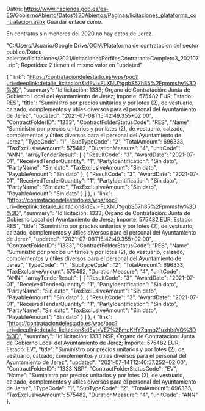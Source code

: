 Datos:
https://www.hacienda.gob.es/es-ES/GobiernoAbierto/Datos%20Abiertos/Paginas/licitaciones_plataforma_contratacion.aspx
Guardar enlace como.

En contratos sin menores del 2020 no hay datos de Jerez.

"C:/Users/Usuario/Google Drive/OCM/Plataforma de contratacion del sector publico/Datos abiertos/licitaciones/2021/licitacionesPerfilesContratanteCompleto3_202107.zip";
Repetidas:
2 tienen el mismo valor en "updated"

 {
        "link": "https://contrataciondelestado.es/wps/poc?uri=deeplink:detalle_licitacion&idEvl=FLXNUYgqbS57h85%2Fpmmsfw%3D%3D",
        "summary": "Id licitación: 1333; Órgano de Contratación: Junta de Gobierno Local del Ayuntamiento de Jerez; Importe: 575482 EUR; Estado: RES",
        "title": "Suministro por precios unitarios y por lotes (2), de vestuario, calzado, complementos y útiles diversos para el personal del Ayuntamiento de Jerez",
        "updated": "2021-07-08T15:42:49.355+02:00",
        "ContractFolderID": "1333",
        "ContractFolderStatusCode": "RES",
        "Name": "Suministro por precios unitarios y por lotes (2), de vestuario, calzado, complementos y útiles diversos para el personal del Ayuntamiento de Jerez",
        "TypeCode": "1",
        "SubTypeCode": "2",
        "TotalAmount": 696333,
        "TaxExclusiveAmount": 575482,
        "DurationMeasure": "4",
        "unitCode": "ANN",
        "arrayTenderResult": [
            {
                "ResultCode": "3",
                "AwardDate": "2021-07-01",
                "ReceivedTenderQuantity": "1",
                "PartyIdentification": "Sin dato",
                "PartyName": "Sin dato",
                "TaxExclusiveAmount": "Sin dato",
                "PayableAmount": "Sin dato"
            },
            {
                "ResultCode": "3",
                "AwardDate": "2021-07-01",
                "ReceivedTenderQuantity": "1",
                "PartyIdentification": "Sin dato",
                "PartyName": "Sin dato",
                "TaxExclusiveAmount": "Sin dato",
                "PayableAmount": "Sin dato"
            }
        ]
    },
      {
        "link": "https://contrataciondelestado.es/wps/poc?uri=deeplink:detalle_licitacion&idEvl=FLXNUYgqbS57h85%2Fpmmsfw%3D%3D",
        "summary": "Id licitación: 1333; Órgano de Contratación: Junta de Gobierno Local del Ayuntamiento de Jerez; Importe: 575482 EUR; Estado: RES",
        "title": "Suministro por precios unitarios y por lotes (2), de vestuario, calzado, complementos y útiles diversos para el personal del Ayuntamiento de Jerez",
        "updated": "2021-07-08T15:42:49.355+02:00",
        "ContractFolderID": "1333",
        "ContractFolderStatusCode": "RES",
        "Name": "Suministro por precios unitarios y por lotes (2), de vestuario, calzado, complementos y útiles diversos para el personal del Ayuntamiento de Jerez",
        "TypeCode": "1",
        "SubTypeCode": "2",
        "TotalAmount": 696333,
        "TaxExclusiveAmount": 575482,
        "DurationMeasure": "4",
        "unitCode": "ANN",
        "arrayTenderResult": [
            {
                "ResultCode": "3",
                "AwardDate": "2021-07-01",
                "ReceivedTenderQuantity": "1",
                "PartyIdentification": "Sin dato",
                "PartyName": "Sin dato",
                "TaxExclusiveAmount": "Sin dato",
                "PayableAmount": "Sin dato"
            },
            {
                "ResultCode": "3",
                "AwardDate": "2021-07-01",
                "ReceivedTenderQuantity": "1",
                "PartyIdentification": "Sin dato",
                "PartyName": "Sin dato",
                "TaxExclusiveAmount": "Sin dato",
                "PayableAmount": "Sin dato"
            }
        ]
    },
      {
        "link": "https://contrataciondelestado.es/wps/poc?uri=deeplink:detalle_licitacion&idEvl=VE7%2BmeKHYZqmq21uxhbaVQ%3D%3D",
        "summary": "Id licitación: 1333 NSP; Órgano de Contratación: Junta de Gobierno Local del Ayuntamiento de Jerez; Importe: 575482 EUR; Estado: EV",
        "title": "Suministro por precios unitarios y por lotes (2), de vestuario, calzado, complementos y útiles diversos para el personal del Ayuntamiento de Jerez",
        "updated": "2021-07-14T12:40:57.252+02:00",
        "ContractFolderID": "1333 NSP",
        "ContractFolderStatusCode": "EV",
        "Name": "Suministro por precios unitarios y por lotes (2), de vestuario, calzado, complementos y útiles diversos para el personal del Ayuntamiento de Jerez",
        "TypeCode": "1",
        "SubTypeCode": "2",
        "TotalAmount": 696333,
        "TaxExclusiveAmount": 575482,
        "DurationMeasure": "4",
        "unitCode": "ANN"
    },